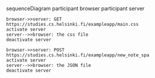 sequenceDiagram
    participant browser
    participant server

    browser->>server: GET https://studies.cs.helsinki.fi/exampleapp/main.css
    activate server
    server-->>browser: the css file
    deactivate server

    browser->>server: POST https://studies.cs.helsinki.fi/exampleapp/new_note_spa
    activate server
    server-->>browser: the JSON file
    deactivate server
